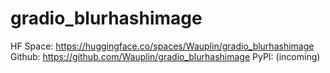 # gradio_blurhashimage

HF Space: https://huggingface.co/spaces/Wauplin/gradio_blurhashimage
Github: https://github.com/Wauplin/gradio_blurhashimage
PyPI: (incoming)
